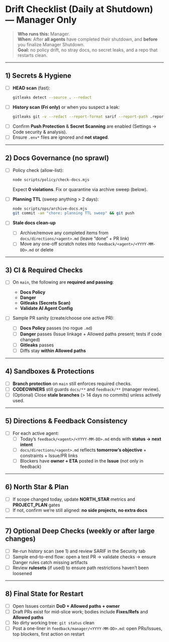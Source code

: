 # Drift Checklist (Daily at Shutdown) — Manager Only

> **Who runs this:** Manager.  
> **When:** After **all agents** have completed their shutdown, and **before** you finalize Manager Shutdown.  
> **Goal:** no policy drift, no stray docs, no secret leaks, and a repo that restarts clean.

---

## 1) Secrets & Hygiene

- [ ] **HEAD scan** (fast):
  ```bash
  gitleaks detect --source . --redact
  ```
- [ ] **History scan (Fri only)** or when you suspect a leak:
  ```bash
  gitleaks git -v --redact --report-format sarif --report-path .reports/gitleaks-history.sarif --log-opts="--all" .
  ```
- [ ] Confirm **Push Protection** & **Secret Scanning** are enabled (Settings → Code security & analysis).
- [ ] Ensure `.env*` files are ignored and **not staged**.

---

## 2) Docs Governance (no sprawl)

- [ ] Policy check (allow-list):

  ```bash
  node scripts/policy/check-docs.mjs
  ```

  Expect **0 violations**. Fix or quarantine via archive sweep (below).

- [ ] **Planning TTL** (sweep anything > 2 days):

  ```bash
  node scripts/ops/archive-docs.mjs
  git commit -am "chore: planning TTL sweep" && git push
  ```

- [ ] **Stale docs clean-up**
  - [ ] Archive/remove any completed items from `docs/directions/<agent>.md` (leave “done” + PR link)
  - [ ] Move any one-off scratch notes into `feedback/<agent>/<YYYY-MM-DD>.md` or delete

---

## 3) CI & Required Checks

- [ ] On `main`, the following are **required and passing**:
  - **Docs Policy**
  - **Danger**
  - **Gitleaks (Secrets Scan)**
  - **Validate AI Agent Config**

- [ ] Sample PR sanity (create/choose one active PR):
  - [ ] **Docs Policy** passes (no rogue `.md`)
  - [ ] **Danger** passes (Issue linkage + Allowed paths present; tests if code changed)
  - [ ] **Gitleaks** passes
  - [ ] Diffs stay **within Allowed paths**

---

## 4) Sandboxes & Protections

- [ ] **Branch protection** on `main` still enforces required checks.
- [ ] **CODEOWNERS** still guards `docs/**` and `feedback/**` (manager review).
- [ ] (Optional) Close **stale branches** (> 14 days no commits) unless actively used.

---

## 5) Directions & Feedback Consistency

- [ ] For each active agent:
  - [ ] Today’s `feedback/<agent>/<YYYY-MM-DD>.md` ends with **status → next intent**
  - [ ] `docs/directions/<agent>.md` reflects **tomorrow’s objective** + constraints + Issue/PR links
  - [ ] Blockers have **owner + ETA** posted in the **Issue** (not only in feedback)

---

## 6) North Star & Plan

- [ ] If scope changed today, update **NORTH_STAR** metrics and **PROJECT_PLAN** gates
- [ ] If not, confirm we’re still aligned: **no side projects, no extra docs**

---

## 7) Optional Deep Checks (weekly or after large changes)

- [ ] Re-run history scan (see 1) and review SARIF in the Security tab
- [ ] Sample end-to-end flow: open a test PR → validate checks → ensure Danger rules catch missing artifacts
- [ ] Review **rulesets** (if used) to ensure path restrictions haven’t been loosened

---

## 8) Final State for Restart

- [ ] Open Issues contain **DoD + Allowed paths + owner**
- [ ] Draft PRs exist for mid-slice work; bodies include **Fixes/Refs** and **Allowed paths**
- [ ] No dirty working tree: `git status` clean
- [ ] Post a one-liner in `feedback/manager/<YYYY-MM-DD>.md`: open PRs/Issues, top blockers, first action on restart
